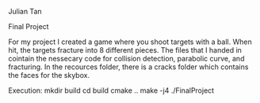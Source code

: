 Julian Tan

Final Project

For my project I created a game where you shoot targets with a ball. When hit, the targets fracture into 8 different pieces. The files that I handed in cointain the nessecary code for collision detection, parabolic curve, and fracturing. In the recources folder, there is a cracks folder which contains the faces for the skybox.

Execution:
mkdir build
cd build
cmake ..
make -j4
./FinalProject

